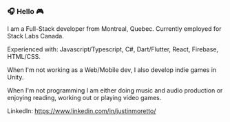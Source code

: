### 🎧 Hello 🎮

I am a Full-Stack developer from Montreal, Quebec. Currently employed for Stack Labs Canada.

Experienced with: Javascript/Typescript, C#, Dart/Flutter, React, Firebase, HTML/CSS.

When I'm not working as a Web/Mobile dev, I also develop indie games in Unity.

When I'm not programming I am either doing music and audio production or enjoying reading, working out or playing video games.

LinkedIn: https://www.linkedin.com/in/justinmoretto/
